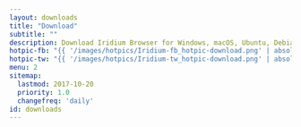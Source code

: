 ```yaml
---
layout: downloads
title: "Download"
subtitle: ""
description: Download Iridium Browser for Windows, macOS, Ubuntu, Debian, Mint, OpenSUSE, Fedora and Red Hat Enterprise Linux
hotpic-fb: "{{ '/images/hotpics/Iridium-fb_hotpic-download.png' | absolute_url }}"
hotpic-tw: "{{ '/images/hotpics/Iridium-tw_hotpic-download.png' | absolute_url }}"
menu: 2
sitemap:
  lastmod: 2017-10-20
  priority: 1.0
  changefreq: 'daily'
id: downloads
---
```


<script type="text/javascript">
var parser = new UAParser();
var result = parser.getResult();
var os_name = result.os.name;
if (os_name == "Windows") { window.location="{{ '/downloads/windows.html' | relative_url }}"; }
else if (os_name == "Mac OS") { window.location="{{ '/downloads/macos.html' | relative_url }}"; } 
else if (os_name == "Ubuntu") { window.location="{{ '/downloads/linux.html' | relative_url }}"; }
else if (os_name == "Debian") { window.location="{{ '/downloads/linux.html' | relative_url }}"; }
else if (os_name == "Linux") { window.location="{{ '/downloads/linux.html' | relative_url }}"; }
else if (os_name == "SUSE") { window.location="{{ '/downloads/linux.html#suse' | relative_url }}"; }
else if (os_name == "CentOS") { window.location="{{ '/downloads/linux.html' | relative_url }}"; }
else if (os_name == "Fedora") { window.location="{{ '/downloads/linux.html#fedora' | relative_url }}"; }
else if (os_name == "DragonFly") { window.location="{{ '/downloads/linux.html' | relative_url }}"; }
else if (os_name == "Gentoo") { window.location="{{ '/downloads/linux.html' | relative_url }}"; }
else if (os_name == "Mint") { window.location="{{ '/downloads/linux.html' | relative_url }}"; }
else if (os_name == "RedHat") { window.location="{{ '/downloads/linux.html#redhat' | relative_url }}"; }
else if (os_name == "Slackware") { window.location="{{ '/downloads/linux.html' | relative_url }}"; }
else if (os_name == "VectorLinux") { window.location="{{ '/downloads/linux.html' | relative_url }}"; }
else { window.location="{{ '/downloads/sorry.html' | relative_url }}"; }
</script>

<script type="application/ld+json">
[
	{
		"@context": "http://schema.org/",
		"@type": "SoftwareApplication",
		"name": "{{ site.title }}",
		"url": "{{ site.url }}",
		"downloadUrl": "{{ '/downloads/' | absolute_url }}",
		"description": "{{ site.description }}",
		"applicationCategory": "Browser",
		"operatingSystem": "Windows, macOS, Ubuntu, Debian, openSUSE, Fedora, Red Hat Enterprise Linux",
		"aggregateRating": {
			"@type": "AggregateRating",
			"bestRating": "100",
			"ratingCount": "421",
			"ratingValue": "87"
		},
		"image": {
			"@type": "ImageObject",
			"height": "200",
			"width": "200",
			"contentUrl": "{{ site.hotpic | absolute_url }}",
			"url": "{{ absolute_url }}"
		},
		"offers": {
		"@type": "Offer",
		"priceCurrency": "EUR",
		"price": "0.00"		
		}
	},
	{ 
		"@context": "http://schema.org",
		"@type": "Product",
		"aggregateRating": {
			"@type": "AggregateRating",
			"bestRating": "100",
			"ratingCount": "421",
			"ratingValue": "87"
		},
		"name": "{{ site.title }}",
		"url": "{{ site.url | append: site.baseurl}}",
		"description": "{{ site.description }}",
		"image": {
			"@type": "ImageObject",
			"height": "200",
			"width": "200",
			"contentUrl": "{{ site.hotpic | absolute_url }}",
			"url": "{{ absolute_url }}"
		},
		"offers": {
			"@type": "Offer",
			"priceCurrency": "EUR",
			"price": "0.00"		
		}
	}
]
</script>
